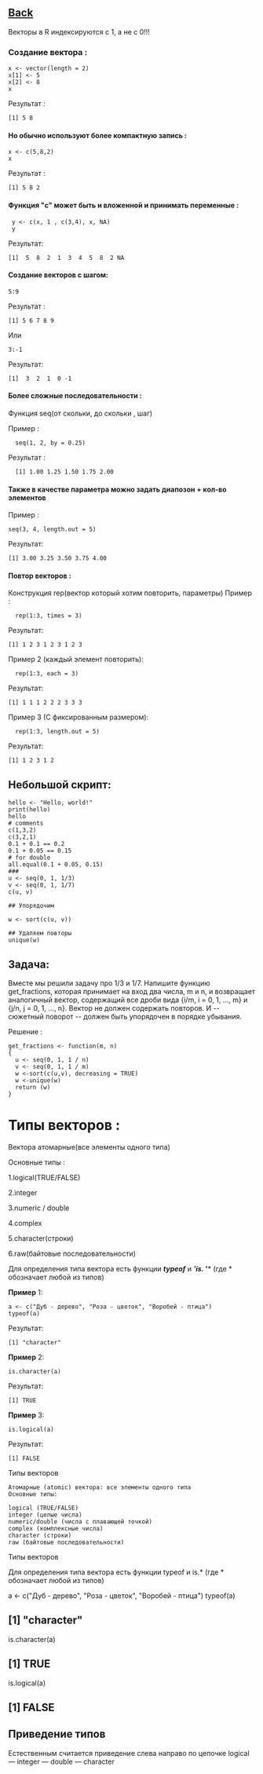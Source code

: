 ## [Back](https://github.com/ifanzilka/Statistic_for_R/blob/main/Module%201:%20basic%20structures%20and%20concepts/readme.md)
Векторы в R индексируются с 1, а не с 0!!!

###  Создание вектора :
  
    x <- vector(length = 2)
    x[1] <- 5
    x[2] <- 8
    x
Результат :    
  
    [1] 5 8

#### Но обычно используют более компактную запись :

    x <- c(5,8,2)
    x
Результат :    

    [1] 5 8 2

#### Функция "c" может быть и вложенной и принимать переменные :
    
     y <- c(x, 1 , c(3,4), x, NA)
     y
 Результат:

    [1]  5  8  2  1  3  4  5  8  2 NA

#### Создание векторов с шагом:

    5:9
Результат :
    
    [1] 5 6 7 8 9
Или 

    3:-1
    
Результат:

    [1]  3  2  1  0 -1

#### Более сложные последовательности :

  Функция  seq(от скольки, до скольки , шаг)
  
   Пример :
   
      seq(1, 2, by = 0.25)
Результат :      
      
      [1] 1.00 1.25 1.50 1.75 2.00
 #### Также в качестве параметра можно задать диапозон + кол-во элементов

Пример :
 
    seq(3, 4, length.out = 5)
Результат:

    [1] 3.00 3.25 3.50 3.75 4.00
      
#### Повтор векторов :
  Конструкция rep(вектор который хотим повторить, параметры)
   Пример :
   
      rep(1:3, times = 3)
Результат:

    [1] 1 2 3 1 2 3 1 2 3
Пример 2 (каждый элемент повторить):
   
      rep(1:3, each = 3)
Результат:

    [1] 1 1 1 2 2 2 3 3 3

Пример 3 (С фиксированным размером):
   
      rep(1:3, length.out = 5)
Результат:

    [1] 1 2 3 1 2
## Небольшой скрипт:
    hello <- "Hello, world!"
    print(hello)
    hello
    # comments
    c(1,3,2)
    c(3,2,1)
    0.1 + 0.1 == 0.2
    0.1 + 0.05 == 0.15
    # for double 
    all.equal(0.1 + 0.05, 0.15)
    ###
    u <- seq(0, 1, 1/3)
    v <- seq(0, 1, 1/7)
    c(u, v)

    ## Упорядочим

    w <- sort(c(u, v))

    ## Удаляем повторы 
    unique(w)
    
  ## Задача:
Вместе мы решили задачу про 1/3 и 1/7. Напишите функцию get_fractions, которая принимает на вход два числа, m и n, и возвращает аналогичный вектор, содержащий все дроби вида {i/m, i = 0, 1, ..., m} и  {j/n, j = 0, 1, ..., n}. Вектор не должен содержать повторов. И -- сюжетный поворот -- должен быть упорядочен в порядке убывания.

Решение :

    get_fractions <- function(m, n) 
    {
      u <- seq(0, 1, 1 / n)
      v <- seq(0, 1, 1 / m)
      w <-sort(c(u,v), decreasing = TRUE)
      w <-unique(w)
      return (w)
    }

# Типы векторов :
Bектора атомарные(все элементы одного типа)

Основные типы :

1.logical(TRUE/FALSE)

2.integer

3.numeric / double

4.complex

5.character(строки)

6.raw(байтовые последовательности)

Для определения типа вектора есть функции ***typeof*** и ***'is.* '*** (где * обозначает любой из типов)

**Пример** 1:

    a <- c("Дуб - дерево", "Роза - цветок", "Воробей - птица")
    typeof(a)
    
Результат:
    
    [1] "character"
    
**Пример** 2:

    is.character(a)
    
Результат:
    
    [1] TRUE

**Пример** 3:

    is.logical(a)
    
Результат:
    
    [1] FALSE


Типы векторов

    Атомарные (atomic) вектора: все элементы одного типа
    Основные типы:

    logical (TRUE/FALSE)
    integer (целые числа)
    numeric/double (числа с плавающей точкой)
    complex (комплексные числа)
    character (строки)
    raw (байтовые последовательности)

Типы векторов

Для определения типа вектора есть функции typeof и is.* (где * обозначает любой из типов)

a <- c("Дуб - дерево", "Роза - цветок", "Воробей - птица")
typeof(a)

## [1] "character"

is.character(a)

## [1] TRUE

is.logical(a)

## [1] FALSE

## Приведение типов

Естественным считается приведение слева направо по цепочке
logical — integer — double — character
